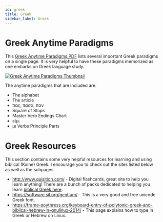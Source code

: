 ```yaml
---
id: greek
title: Greek
sidebar_label: Greek
---
```


# Greek Anytime Paradigms

This [Greek Anytime Paradigms PDF](/pdf/Greek-Anytime-Paradigms.pdf) lists several important Greek paradigms on a single page. It is very helpful to have these paradigms memorized as one embarks on Greek language study.

<a href="/pdf/Greek-Anytime-Paradigms.pdf"><img alt="Greek Anytime Paradigms Thumbnail" src="/img/greek-anytime-paradigms.png"></a>

The anytime paradigms that are included are:

- The alphabet
- The article
- πας, πασα, παν
- Square of Stops
- Master Verb Endings Chart
- εἰμι
- μι Verbs Principle Parts

# Greek Resources

This section contains some very helpful resources for learning and using biblical (Koine) Greek. I encourage you to check out the sites listed below as well as the subpages.

- http://www.quisition.com/ - Digital flashcards, great site to help you learn anything! There are a bunch of packs dedicated to helping you learn [biblical Greek here](https://quisition.com/library/?search=greek&sort=).
- https://software.sil.org/gentium/ - This is a very good and free unicode Greek font.
- https://frame-poythress.org/keyboard-entry-of-polytonic-greek-and-biblical-hebrew-in-gnulinux-2014/ - This page explains how to type in Greek or Hebrew on Linux.